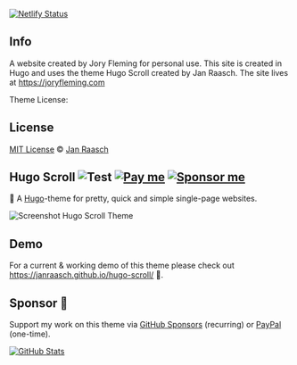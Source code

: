 [![Netlify Status](https://api.netlify.com/api/v1/badges/b25bb8b9-624a-4a67-889e-32ee55114b55/deploy-status)](https://app.netlify.com/sites/how-to-be-human/deploys)

## Info
A website created by Jory Fleming for personal use. This site is created in Hugo and uses the theme Hugo Scroll created by Jan Raasch. The site lives at https://joryfleming.com

Theme License:

## License

[MIT License](http://en.wikipedia.org/wiki/MIT_License) © [Jan Raasch](https://www.janraasch.com)

[paypal-dot-me]: https://www.paypal.me/janraasch/29,00
[github-sponsors]: https://github.com/sponsors/janraasch
[paypal-svg]: https://img.shields.io/badge/insert-coins-11dde2.svg?logo=paypal
[github-sponsors-svg]: https://img.shields.io/badge/sponsor-me-ee4aaa.svg?logo=github
[hugo-setup-guide]: https://gohugo.io/getting-started/installing


## Hugo Scroll ![Test](https://github.com/janraasch/hugo-scroll/workflows/CI/badge.svg?branch=master&event=push) [![Pay me][paypal-svg]][paypal-dot-me] [![Sponsor me][github-sponsors-svg]][github-sponsors]

📜 A [Hugo](https://gohugo.io/)-theme for pretty, quick and simple single-page websites.

![Screenshot Hugo Scroll Theme](https://raw.githubusercontent.com/janraasch/hugo-scroll/master/images/tn.png)

## Demo

For a current & working demo of this theme please check out https://janraasch.github.io/hugo-scroll/ 🎯.

## Sponsor 💟

Support my work on this theme via [GitHub Sponsors][github-sponsors] (recurring) or [PayPal][paypal-dot-me] (one-time).

[![GitHub Stats](https://github-readme-stats.vercel.app/api/?username=janraasch)][github-sponsors]
